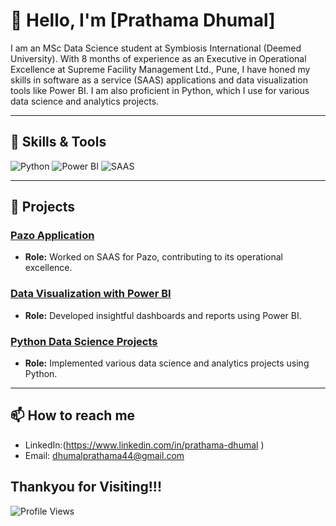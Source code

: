 # 👋 Hello, I'm [Prathama Dhumal]

I am an MSc Data Science student at Symbiosis International (Deemed University). With 8 months of experience as an Executive in Operational Excellence at Supreme Facility Management Ltd., Pune, I have honed my skills in software as a service (SAAS) applications and data visualization tools like Power BI. I am also proficient in Python, which I use for various data science and analytics projects.

---

## 🔧 Skills & Tools

![Python](https://img.shields.io/badge/Python-3776AB?style=for-the-badge&logo=python&logoColor=white)
![Power BI](https://img.shields.io/badge/PowerBI-F2C811?style=for-the-badge&logo=power-bi&logoColor=black)
![SAAS](https://img.shields.io/badge/SAAS-4B8BBE?style=for-the-badge&logo=saas&logoColor=white)

---

## 🌟 Projects

### [Pazo Application](https://github.com/yourusername/pazo-application)
- **Role:** Worked on SAAS for Pazo, contributing to its operational excellence.

### [Data Visualization with Power BI](https://github.com/yourusername/powerbi-projects)
- **Role:** Developed insightful dashboards and reports using Power BI.

### [Python Data Science Projects](https://github.com/yourusername/python-data-science)
- **Role:** Implemented various data science and analytics projects using Python.

---

## 📫 How to reach me

- LinkedIn:(https://www.linkedin.com/in/prathama-dhumal )
- Email: dhumalprathama44@gmail.com 

Thankyou for Visiting!!!
---

![Profile Views](https://komarev.com/ghpvc/?username=yourusername&color=blueviolet&style=flat-square)

